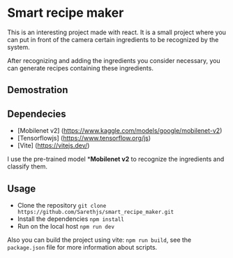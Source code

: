 # Smart recipe maker

This is an interesting project made with react. It is a small project where you can put in front of the camera certain ingredients to be recognized by the system.

After recognizing and adding the ingredients you consider necessary, you can generate recipes containing these ingredients.

## Demostration


## Dependecies

+ [Mobilenet v2] (https://www.kaggle.com/models/google/mobilenet-v2)
+ [Tensorflowjs] (https://www.tensorflow.org/js)
+ [Vite] (https://vitejs.dev/)

I use the pre-trained model ***Mobilenet v2** to recognize the ingredients and classify them.

## Usage

+ Clone the repository `git clone https://github.com/Sarethjs/smart_recipe_maker.git`
+ Install the dependencies `npm install`
+ Run on the local host `npm run dev`

Also you can build the project using vite: `npm run build`, see the `package.json` file for more information about scripts.